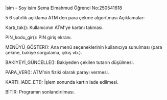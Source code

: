 İsim - Soy isim Sema Elmahmud 
Öğrenci No:250541618

5 6 satırlık açıklama 
ATM den para çekme algoritması 
Açıklamalar:

Kartı_tak(): Kullanıcının ATM’ye kartını takması.

PIN_kodu_gir(): PIN giriş ekranı.

MENÜYÜ_GÖSTER(): Ana menü seçeneklerinin kullanıcıya sunulması (para çekme, bakiye sorgulama, çıkış vb.).

BAKIYEYİ_GÜNCELLE(): Bakiyeden çekilen tutarın düşülmesi.

PARA_VER(): ATM’nin fiziki olarak parayı vermesi.

KARTI_IADE_ET(): İşlem sonunda kartın iade edilmesi.

BİTİR: Programın sonlandırılması.

